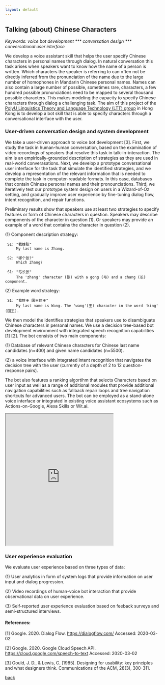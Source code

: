```yaml
---
layout: default
---
```


## Talking (about) Chinese Characters



 <i> Keywords: voice bot development *** conversation design *** conversational user interface </i>

 
We develop a voice assistant skill that helps the user specify Chinese characters in personal names through dialog. In natural conversation this task arises when speakers want to know how the name of a person is written. Which characters the speaker is referring to can often not be directly inferred from the pronunciation of the name due to the large number of homophones in Mandarin Chinese personal names. Names can also contain a large number of possible, sometimes rare, characters, a few hundred possible pronunciations need to be mapped to several thousand possible characters. This makes modeling the capacity to specify Chinese characters through dialog a challenging task. The aim of this project of the <a href="http://llt.cbs.polyu.edu.hk/">PolyU Linguistics Theory and Language Technology (LTT) group</a> in Hong Kong is to develop a bot skill that is able to specify characters through a conversational interface with the user. 


### User-driven conversation design and system development

We take a user-driven approach to voice bot development [3]. First, we study the task in human-human conversation, based on the examination of video recordings of speakers that resolve this task in talk-in-interaction. The aim is an empirically-grounded description of strategies as they are used in real-world converasations. Next, we develop a prototype conversational user interface for the task that simulate the identified strategies, and we develop a representation of the relevant information that is needed to complete the task in computer-readable formats. In this case, databases that contain Chinese personal names and their pronounciations. Third, we iteratively test our prototype system design on users in a Wizard-of-Oz setting, and gradually improve user experience by fine-tuning dialog flow, intent recognition, and repair functions.

Preliminary results show that speakers use at least two strategies to specify features or form of Chinese characters in question. Speakers may describe components of the character in question (1). Or speakers may provide an example of a word that contains the character in question (2). 
	
(1) Component description strategy:
 
	 S1: "我姓张"
	     My last name is Zhang.
    	 
	 S2: "哪个张?"
	     Which Zhang?
    	 
	 S1: "弓长张"
	     The 'zhang' character (张) with a gong (弓) and a chang (长) component.
	    	  
(2) Example word strategy:
	
	 S1: "我姓王 国王的王"
	     My last name is Wang. The 'wang'(王) character in the word 'king' (国王).


We then model the identifies strategies that speakers use to disambiguate Chinese characters in personal names. We use a decision tree-based bot development environment with integrated speech recognition capabilities [1] [2]. The bot consists of two main components:

(1) Database of relevant Chinese characters for Chinese last name candidates (n=400) and given name candidates (n=5500).

(2) a voice interface with integrated intent recognition that navigates the decision tree with the user (currently of a depth of 2 to 12 question-response pairs).

The bot also features a ranking algortihm that selects Characters based on user input as well as a range of additional modules that provide additional navigation capabilities such as fallback repair loops and tree navigation shortcuts for advanced users. The bot can be employed as a stand-alone voice interface or integrated in existing voice assistant ecosystems such as Actions-on-Google, Alexa Skills or Wit.ai.


<iframe allow="microphone;" width="350" height="430" src="https://console.dialogflow.com/api-client/demo/embedded/1779b520-551f-4bbf-bc9c-0a5154f217e0">
</iframe>


### User experience evaluation

We evaluate user experience based on three types of data:

(1) User analytics in form of system logs that provide information on user input and dialog progression.

(2) Video recordings of human-voice bot interaction that provide observational data on user experience.

(3) Self-reported user experience evaluation based on feeback surveys and semi-structured interviews.




#### References:

[1] Google. 2020. Dialog Flow. https://dialogflow.com/ Accessed: 2020-03-02

[2] Google. 2020. Google Cloud Speech API. https://cloud.google.com/speech-to-text Accessed: 2020-03-02

[3] Gould, J. D., & Lewis, C. (1985). Designing for usability: key principles and what designers think. Communications of the ACM, 28(3), 300-311.

[back](./)
